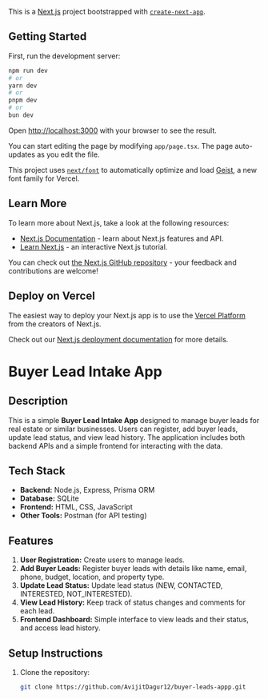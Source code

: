 This is a [Next.js](https://nextjs.org) project bootstrapped with [`create-next-app`](https://nextjs.org/docs/app/api-reference/cli/create-next-app).

## Getting Started

First, run the development server:

```bash
npm run dev
# or
yarn dev
# or
pnpm dev
# or
bun dev
```

Open [http://localhost:3000](http://localhost:3000) with your browser to see the result.

You can start editing the page by modifying `app/page.tsx`. The page auto-updates as you edit the file.

This project uses [`next/font`](https://nextjs.org/docs/app/building-your-application/optimizing/fonts) to automatically optimize and load [Geist](https://vercel.com/font), a new font family for Vercel.

## Learn More

To learn more about Next.js, take a look at the following resources:

- [Next.js Documentation](https://nextjs.org/docs) - learn about Next.js features and API.
- [Learn Next.js](https://nextjs.org/learn) - an interactive Next.js tutorial.

You can check out [the Next.js GitHub repository](https://github.com/vercel/next.js) - your feedback and contributions are welcome!

## Deploy on Vercel

The easiest way to deploy your Next.js app is to use the [Vercel Platform](https://vercel.com/new?utm_medium=default-template&filter=next.js&utm_source=create-next-app&utm_campaign=create-next-app-readme) from the creators of Next.js.

Check out our [Next.js deployment documentation](https://nextjs.org/docs/app/building-your-application/deploying) for more details.

# Buyer Lead Intake App

## Description
This is a simple **Buyer Lead Intake App** designed to manage buyer leads for real estate or similar businesses. Users can register, add buyer leads, update lead status, and view lead history. The application includes both backend APIs and a simple frontend for interacting with the data.

## Tech Stack
- **Backend:** Node.js, Express, Prisma ORM  
- **Database:** SQLite  
- **Frontend:** HTML, CSS, JavaScript  
- **Other Tools:** Postman (for API testing)

## Features
1. **User Registration:** Create users to manage leads.  
2. **Add Buyer Leads:** Register buyer leads with details like name, email, phone, budget, location, and property type.  
3. **Update Lead Status:** Update lead status (NEW, CONTACTED, INTERESTED, NOT_INTERESTED).  
4. **View Lead History:** Keep track of status changes and comments for each lead.  
5. **Frontend Dashboard:** Simple interface to view leads and their status, and access lead history.

## Setup Instructions
1. Clone the repository:  
   ```bash
   git clone https://github.com/AvijitDagur12/buyer-leads-appp.git

